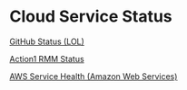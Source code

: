 # Cloud Service Status

[GitHub Status (LOL)](https://www.githubstatus.com/)

[Action1 RMM Status](https://status.action1.com/)

[AWS Service Health (Amazon Web Services)](https://health.aws.amazon.com/health/status)
